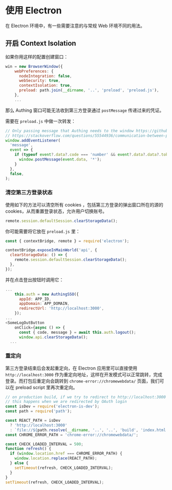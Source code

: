 # 使用 Electron

在 Electron 环境中，有一些需要注意的与常规 Web 环境不同的用法。

## 开启 Context Isolation

如果你用这样的配置创建窗口：

```js
win = new BrowserWindow({
    webPreferences: {
      nodeIntegration: false,
      webSecurity: true,
      contextIsolation: true,
      preload: path.join(__dirname, '..', 'preload', 'preload.js'),
    },
    ...
```

那么 Authing 窗口可能无法收到第三方登录通过 `postMessage` 传递过来的凭证。

需要在 `preload.js` 中做一次转发：

```js
// Only passing message that Authing needs to the window https://github.com/Authing/Guard/blob/db9df517c00a5eb51e406377ee4d7bb097054b68/src/views/login/SocialButtonsList.vue#L82-L89
// https://stackoverflow.com/questions/55544936/communication-between-preload-and-client-given-context-isolation-in-electron
window.addEventListener(
  'message',
  event => {
    if (typeof event?.data?.code === 'number' && event?.data?.data?.token) {
      window.postMessage(event.data, '*');
    }
  },
  false,
);
```

### 清空第三方登录状态

使用如下的方法可以清空所有 cookies ，包括第三方登录的弹出窗口所在的源的 cookies，从而重置登录状态，允许用户切换账号。

```js
remote.session.defaultSession.clearStorageData();
```

你可能需要将它放在 `preload.js` 里：

```js
const { contextBridge, remote } = require('electron');

contextBridge.exposeInMainWorld('api', {
  clearStorageData: () => {
    remote.session.defaultSession.clearStorageData();
  },
});
```

并在点击登出按钮时调用它：

```js
...
    this.auth = new AuthingSSO({
      appId: APP_ID,
      appDomain: APP_DOMAIN,
      redirectUrl: 'http://localhost:3000',
    });
...
<SomeLogOutButton
    onClick={async () => {
      const { code, message } = await this.auth.logout();
      window.api.clearStorageData();
  ...
```

### 重定向

第三方登录结束后会发起重定向，在 Electron 应用里可以直接使用 `http://localhost:3000` 作为重定向地址，这样在开发模式可以正常跳转，完成登录。而打包后重定向会跳转到 `chrome-error://chromewebdata/` 页面，我们可以在 preload script 里再次重定向。


```js
// on production build, if we try to redirect to http://localhost:3000 , we will reach chrome-error://chromewebdata/ , but we can easily get back
// this happens when we are redirected by OAuth login
const isDev = require('electron-is-dev');
const path = require('path');

const REACT_PATH = isDev
  ? 'http://localhost:3000'
  : `file://${path.resolve(__dirname, '..', '..', 'build', 'index.html')}`;
const CHROME_ERROR_PATH = 'chrome-error://chromewebdata/';

const CHECK_LOADED_INTERVAL = 500;
function refresh() {
  if (window.location.href === CHROME_ERROR_PATH) {
    window.location.replace(REACT_PATH);
  } else {
    setTimeout(refresh, CHECK_LOADED_INTERVAL);
  }
}
setTimeout(refresh, CHECK_LOADED_INTERVAL);
```
